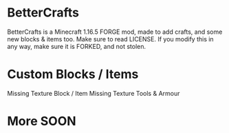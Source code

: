 # BetterCrafts
BetterCrafts is a Minecraft 1.16.5 FORGE mod, made to add crafts, and some new blocks & items too.
Make sure to read LICENSE.
If you modify this in any way, make sure it is FORKED, and not stolen.

# Custom Blocks / Items
Missing Texture Block / Item
Missing Texture Tools & Armour



# More SOON

